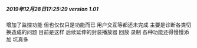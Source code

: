 ##### 2019年12月28日17:25:29 version 1.01
增加了监控功能 但也仅仅只是功能而已 用户交互等都还未完成 主要是诊断各类切换造成的问题 目前是这样 后续延伸的封装播放器 回放 录制 各种功能还得慢慢添加
坑真多